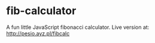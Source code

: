# fib-calculator

A fun little JavaScript fibonacci calculator. 
Live version at: http://pesio.ayz.pl/fibcalc
